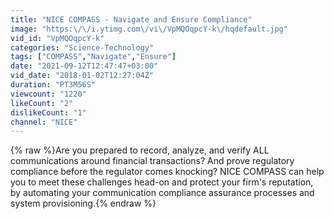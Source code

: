 ```yaml
---
title: "NICE COMPASS - Navigate and Ensure Compliance"
image: "https:\/\/i.ytimg.com\/vi\/VpMQOqpcY-k\/hqdefault.jpg"
vid_id: "VpMQOqpcY-k"
categories: "Science-Technology"
tags: ["COMPASS","Navigate","Ensure"]
date: "2021-09-12T12:47:47+03:00"
vid_date: "2018-01-02T12:27:04Z"
duration: "PT3M56S"
viewcount: "1220"
likeCount: "2"
dislikeCount: "1"
channel: "NICE"
---
```

{% raw %}Are you prepared to record, analyze, and verify ALL communications around financial transactions? And prove regulatory compliance before the regulator comes knocking? NICE COMPASS can help you to meet these challenges head-on and protect your firm's reputation, by automating your communication compliance assurance processes and system provisioning.{% endraw %}
